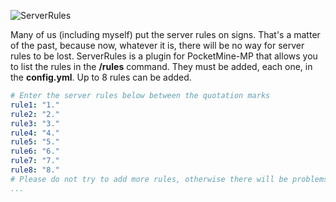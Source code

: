 ![ServerRules](http://preview.ibb.co/fnsoha/IMG_0028.png)

Many of us (including myself) put the server rules on signs. That's a matter of the past, because now, whatever it is, there will be no way for server rules to be lost. ServerRules is a plugin for PocketMine-MP that allows you to list the rules in the **/rules** command. They must be added, each one, in the **config.yml**. Up to 8 rules can be added.

```yml
# Enter the server rules below between the quotation marks
rule1: "1."
rule2: "2."
rule3: "3."
rule4: "4."
rule5: "5."
rule6: "6."
rule7: "7."
rule8: "8."
# Please do not try to add more rules, otherwise there will be problems loading the file information
...
```
